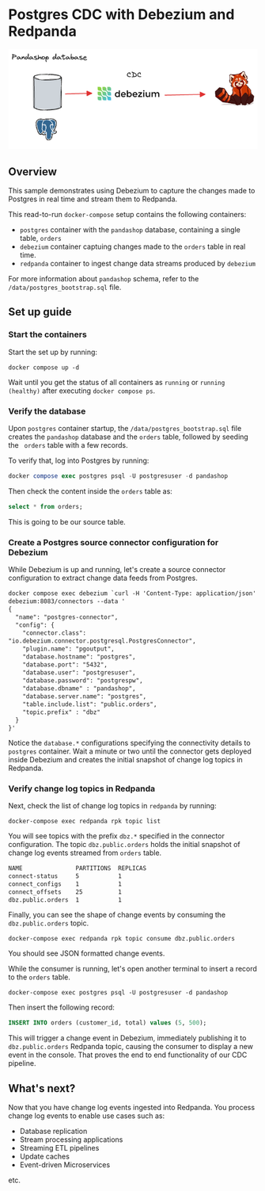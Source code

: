 # Postgres CDC with Debezium and Redpanda

![Architecture](./images/architecture.png)

## Overview
This sample demonstrates using Debezium to capture the changes made to Postgres in real time and stream them to Redpanda.

This read-to-run `docker-compose` setup contains the following containers:
- `postgres` container with the `pandashop` database, containing a single table, `orders`
- `debezium` container captuing changes made to the `orders` table in real time. 
- `redpanda` container to ingest change data streams produced by `debezium`

For more information about `pandashop` schema, refer to the `/data/postgres_bootstrap.sql` file.

## Set up guide

### Start the containers
Start the set up by running:

```
docker compose up -d
```

Wait until you get the status of all containers as `running` or `running (healthy)` after executing `docker compose ps`.

### Verify the database
Upon `postgres` container startup, the `/data/postgres_bootstrap.sql` file creates the `pandashop` database and the `orders` table, followed by seeding the ` orders` table with a few records.

To verify that, log into Postgres by running:

```sql
docker compose exec postgres psql -U postgresuser -d pandashop
```

Then check the content inside the `orders` table as:

```sql
select * from orders;
```

This is going to be our source table.

### Create a Postgres source connector configuration for Debezium
While Debezium is up and running, let's create a source connector configuration to extract change data feeds from Postgres.

```
docker compose exec debezium `curl -H 'Content-Type: application/json' debezium:8083/connectors --data '
{
  "name": "postgres-connector",  
  "config": {
    "connector.class": "io.debezium.connector.postgresql.PostgresConnector", 
    "plugin.name": "pgoutput",
    "database.hostname": "postgres", 
    "database.port": "5432", 
    "database.user": "postgresuser", 
    "database.password": "postgrespw", 
    "database.dbname" : "pandashop", 
    "database.server.name": "postgres", 
    "table.include.list": "public.orders",
    "topic.prefix" : "dbz"
  }
}'
```

Notice the `database.*` configurations specifying the connectivity details to `postgres` container. Wait a minute or two until the connector gets deployed inside Debezium and creates the initial snapshot of change log topics in Redpanda. 

### Verify change log topics in Redpanda
Next, check the list of change log topics in `redpanda` by running:

```
docker-compose exec redpanda rpk topic list
```

You will see topics with the prefix `dbz.*` specified in the connector configuration. The topic `dbz.public.orders` holds the initial snapshot of change log events streamed from `orders` table.

```
NAME               PARTITIONS  REPLICAS
connect-status     5           1
connect_configs    1           1
connect_offsets    25          1
dbz.public.orders  1           1
```

Finally, you can see the shape of change events by consuming the `dbz.public.orders` topic.

```
docker-compose exec redpanda rpk topic consume dbz.public.orders 
```

You should see JSON formatted change events.

While the consumer is running, let's open another terminal to insert a record to the `orders` table.

```
docker-compose exec postgres psql -U postgresuser -d pandashop 
```

Then insert the following record:

```sql
INSERT INTO orders (customer_id, total) values (5, 500);
```

This will trigger a change event in Debezium, immediately publishing it to `dbz.public.orders` Redpanda topic, causing the consumer to display a new event in the console. That proves the end to end functionality of our CDC pipeline.

## What's next?
Now that you have change log events ingested into Redpanda. You process change log events to enable use cases such as:
- Database replication
- Stream processing applications
- Streaming ETL pipelines
- Update caches
- Event-driven Microservices

etc.